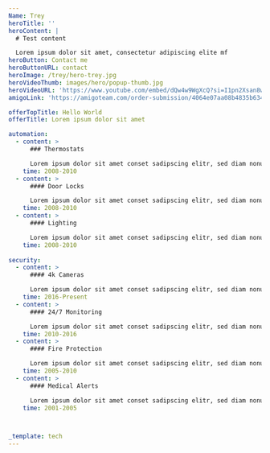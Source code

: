 ```yaml
---
Name: Trey
heroTitle: ''
heroContent: |
  # Test content

  Lorem ipsum dolor sit amet, consectetur adipiscing elite mf
heroButton: Contact me
heroButtonURL: contact
heroImage: /trey/hero-trey.jpg
heroVideoThumb: images/hero/popup-thumb.jpg
heroVideoURL: 'https://www.youtube.com/embed/dQw4w9WgXcQ?si=I1pn2Xsan8wMGj2n'
amigoLink: 'https://amigoteam.com/order-submission/4064e07aa08b4835b634d5688be019bb'

offerTopTitle: Hello World
offerTitle: Lorem ipsum dolor sit amet

automation:
  - content: >
      ### Thermostats

      Lorem ipsum dolor sit amet conset sadipscing elitr, sed diam nonumy eirmod tempor invidunt ut labore et dolore magna aliquyam erat, sed diam
    time: 2008-2010
  - content: >
      #### Door Locks

      Lorem ipsum dolor sit amet conset sadipscing elitr, sed diam nonumy eirmod tempor invidunt ut labore et dolore magna aliquyam erat, sed diam
    time: 2008-2010
  - content: >
      #### Lighting

      Lorem ipsum dolor sit amet conset sadipscing elitr, sed diam nonumy eirmod tempor invidunt ut labore et dolore magna aliquyam erat, sed diam
    time: 2008-2010
  
security:
  - content: >
      #### 4k Cameras 

      Lorem ipsum dolor sit amet conset sadipscing elitr, sed diam nonumy eirmod tempor invidunt ut labore et dolore magna aliquyam erat, sed diam
    time: 2016-Present
  - content: >
      #### 24/7 Monitoring 

      Lorem ipsum dolor sit amet conset sadipscing elitr, sed diam nonumy eirmod tempor invidunt ut labore et dolore magna aliquyam erat, sed diam
    time: 2010-2016
  - content: >
      #### Fire Protection 

      Lorem ipsum dolor sit amet conset sadipscing elitr, sed diam nonumy eirmod tempor invidunt ut labore et dolore magna aliquyam erat, sed diam
    time: 2005-2010
  - content: >
      #### Medical Alerts 

      Lorem ipsum dolor sit amet conset sadipscing elitr, sed diam nonumy eirmod tempor invidunt ut labore et dolore magna aliquyam erat, sed diam
    time: 2001-2005



_template: tech
---
```












